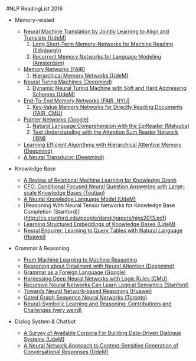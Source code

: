 #NLP ReadingList 2016

* Memory-related
  * [Neural Machine Translation by Jointly Learning to Align and Translate (UdeM)](https://arxiv.org/pdf/1409.0473v7.pdf)
    1. [Long Short-Term Memory-Networks for Machine Reading (Edinburgh)](http://arxiv.org/pdf/1601.06733v6.pdf)
    2. [Recurrent Memory Networks for Language Modeling (Amsterdam)](https://arxiv.org/pdf/1601.01272v2.pdf)
  * [Memory Networks (FAIR)](https://arxiv.org/pdf/1410.3916v11.pdf)
    1. [Hierarchical Memory Networks (UdeM)](https://arxiv.org/pdf/1605.07427v1.pdf)
  * [Neural Turing Machines (Deepmind)](https://arxiv.org/pdf/1410.5401v2.pdf)
    1. [Dynamic Neural Turing Machine with Soft and Hard Addressing Schemes (UdeM)](https://arxiv.org/pdf/1607.00036v1.pdf)
  * [End-To-End Memory Networks (FAIR, NYU)](https://arxiv.org/pdf/1503.08895.pdf)
    1. [Key-Value Memory Networks for Directly Reading Documents (FAIR, CMU)](https://arxiv.org/pdf/1606.03126v1.pdf)
  * [Pointer Networks (Google)](https://arxiv.org/pdf/1506.03134v1.pdf)
    1. [Natural Language Comprehension with the EpiReader (Maluuba)](http://arxiv.org/pdf/1606.02270v2.pdf)
    2. [Text Understanding with the Attention Sum Reader Network (IBM)](https://arxiv.org/pdf/1603.01547.pdf)
  * [Learning Efficient Algorithms with Hierarchical Attentive Memory (Deepmind)](https://arxiv.org/pdf/1602.03218v2.pdf)
  * [A Neural Transducer (Deepmind)](https://arxiv.org/pdf/1511.04868v4.pdf)
  

* Knowledge Base
  * [A Review of Relational Machine Learning for Knowledge Graph](https://arxiv.org/pdf/1503.00759v3.pdf)
  * [CFO: Conditional Focused Neural Question Answering with Large-scale Knowledge Bases (Toutiao)](https://arxiv.org/pdf/1606.01994v2.pdf)
  * [A Neural Knowledge Language Model (UdeM)](https://arxiv.org/pdf/1608.00318v1.pdf)
  * [Reasoning With Neural Tensor Networks for Knowledge Base Completion (Stanford)] (http://cs.stanford.edu/people/danqi/papers/nips2013.pdf)
  * [Learning Structured Embeddings of Knowledge Bases (UdeM)](http://ronan.collobert.com/pub/matos/2011_knowbases_aaai.pdf)
  * [Neural Enquirer: Learning to Query Tables with Natural Language (Huawei)](https://arxiv.org/pdf/1512.00965v2.pdf)
  
  

* Grammar & Reasoning
  * [From Machine Learning to Machine Reasoning](https://arxiv.org/pdf/1102.1808v3.pdf)
  * [Reasoning about Entailment with Neural Attention (Deepmind)](https://arxiv.org/pdf/1509.06664v4.pdf)
  * [Grammar as a Foreign Language (Google)](http://papers.nips.cc/paper/5635-grammar-as-a-foreign-language.pdf)
  * [Harnessing Deep Neural Networks with Logic Rules (CMU)](https://arxiv.org/pdf/1603.06318v3.pdf)
  * [Recursive Neural Networks Can Learn Logical Semantics (Stanford)](https://aclweb.org/anthology/W/W15/W15-4002.pdf)
  * [Towards Neural Network-based Reasoning (Huawei)](https://arxiv.org/pdf/1508.05508v1.pdf)
  * [Gated Graph Sequence Neural Networks (Toronto)](https://arxiv.org/pdf/1511.05493v3.pdf)
  * [Neural-Symbolic Learning and Reasoning: Contributions and Challenges (very weird)](http://www.aaai.org/ocs/index.php/SSS/SSS15/paper/viewFile/10281/10029&sa=U&ved=0CAQQFjAAahUKEwjd3tPQqPvGAhWCVhQKHacjCJQ&client=internal-uds-cse&usg=AFQjCNF4wF1u_JS20P9rQfT25aSsc26HMg)
  

* Dialog System & Chatbot
  * [A Survey of Available Corpora For Building Data-Driven Dialogue Systems (UdeM)](https://arxiv.org/pdf/1512.05742v2.pdf)
  * [A Neural Network Approach to Context-Sensitive Generation of Conversational Responses (UdeM)](https://arxiv.org/pdf/1506.06714v1.pdf)
